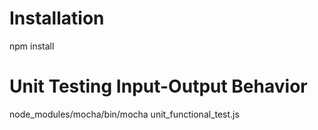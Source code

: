 Installation
============
npm install

Unit Testing Input-Output Behavior
==================================
node_modules/mocha/bin/mocha unit_functional_test.js 